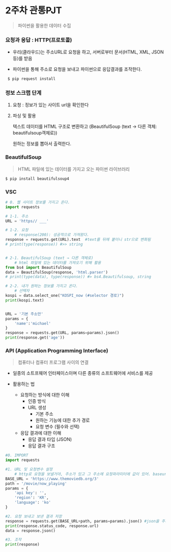 # 2주차 관통PJT

>  파이썬을 활용한 데이터 수집



### 요청과 응답 : HTTP(프로토콜)

- 우리(클라우드)는 주소URL로 요청을 하고, 서버로부터 문서(HTML, XML, JSON 등)를 받음

- 파이썬을 통해 주소로 요청을 보내고 파이썬으로 응답결과를 조작한다.



```python
 $ pip request install
```



### 정보 스크랩 단계

1. 요청 : 정보가 있는 사이트 url을 확인한다

2. 파싱 및 활용

   텍스트 데이터를 HTML 구조로 변환하고 (BeautifulSoup (text → 다른 객체: beautifulsoup객체로))

   원하는 정보를 뽑아서 출력한다.






### BeautifulSoup

> HTML 파일에 있는 데이터를 가지고 오는 파이썬 라이브러리

```python
$ pip install beautifulsoup4
```



### VSC

```python
# 0. 웹 사이트 정보를 가지고 온다.
import requests

# 1-1. 주소
URL = 'https// ___'

# 1-2. 요청
	# response(200): 성공적으로 가져왔다.
response = requests.get(URL).text  #text를 뒤에 붙이니 str으로 변화됨
# print(type(response)) #>> string


# 2-1. BeautifulSoup (text → 다른 객체로)
	# html 파일에 있는 데이터를 가져오기 위해 활용
from bs4 import BeautifulSoup
data = BeautifulSoup(response, 'html.parser')
# print(type(data), type(response)) #> bs4.Beautifulsoup, string

# 2-2. 내가 원하는 정보를 가지고 온다.
	# 선택자
kospi = data.select_one("KOSPI_now (#selector 경로)")
print(kospi.text)
```

```python

URL = '기본 주소만'
params = {
    'name':'michael'
}
response = requests.get(URL, params=params).json()
print(response.get('age'))

```





### API (Application Programming Interface)

> 컴퓨터나 컴퓨터 프로그램 사이의 연결

- 일종의 소트프웨어 인터페이스이며 다른 종류의 소프트웨어에 서비스를 제공

  

- 활용하는 법
  - 요청하는 방식에 대한 이해
    - 인증 방식
    - URL 생성
      - 기본 주소
      - 원하는 기능에 대한 추가 경로
      - 요청 변수 (필수와 선택)
  - 응답 결과에 대한 이해
    - 응답 결과 타입 (JSON)
    - 응답 결과 구조



```PYTHON
#0. IMPORT
import requests

#1. URL 및 요청변수 설정
	# http로 요청을 보낼거야, 주소가 있고 그 주소에 요청파라미터에 값이 있어. baseurl+path 하고 '?'붙인 다음 나머지 params 이어주기 'region=KR&'~~
BASE_URL = 'https://www.themoviedb.org/3'
path = '/movie/now_playing'
params = {
    'api key': '',
    'region': 'KR',
    'language': 'ko'
}

#2. 요청 보내고 보낸 결과 저장
response = requests.get(BASE_URL+path, params=params).json() #json을 주기로 약속했으니 
print(response.status_code, response.url)
data = response.json()

#3. 조작
print(response)


```

